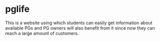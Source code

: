 # pglife
This is a website using which students can easily get information about available PGs and PG owners will also benefit from it since now they can reach a large amount of customers.
